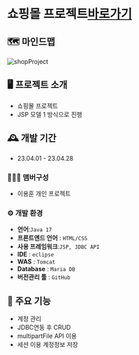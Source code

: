 

# 쇼핑몰 프로젝트[바로가기](http://52.79.169.153/shop/customer/customerLoginForm.jsp)
## 🗺️ 마인드맵 
![shopProject](https://github.com/leeDragonHun/shop/assets/145954981/e1f140fc-c72b-4351-a12d-23b3c79a7055)

## 🖥️ 프로젝트 소개

- 쇼핑몰 프로젝트
- JSP 모델 1 방식으로 진행

## 🕰️ 개발 기간

-   23.04.01 - 23.04.28

### 🧑‍🤝‍🧑 맴버구성
-   이용훈 개인 프로젝트
### ⚙️ 개발 환경

-   **언어**:`Java 17`
-   **프론트엔드 언어** : `HTML/CSS`
- **사용 프레임워크**:`JSP, JDBC API`
-   **IDE**  :  `eclipse`
-   **WAS**  :  `Tomcat`
-   **Database**  :  `Maria DB`
-  **버전관리 툴**  :  `GitHub`


## 📌 주요 기능

- 계정 관리
- JDBC연동 후 CRUD
- multipartFile API 이용
- 세션 이용 계정정보 저장

